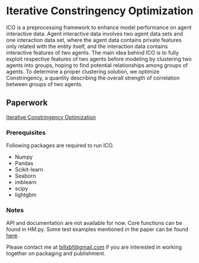 # Iterative Constringency Optimization
ICO is a preprocessing framework to enhance model performance on agent interactive data. Agent interactive data involves two agent data sets and one interaction data set, where the agent data contains private features only related with the entity itself, and the interaction data contains interactive features of two agents. The main idea behind ICO is to fully exploit respective features of two agents before modeling by clustering two agents into groups, hoping to find potential relationships among groups of agents. To determine a proper clustering solution, we optimize Constringency, a quantity describing the overall strength of correlation between groups of two agents.

## Paperwork
[Iterative Constringency Optimization](https://github.com/billxbf/Iterative-Constringency-Optimization/blob/master/ICO_Paper.pdf)


### Prerequisites

Following packages are required to run ICO.
* Numpy
* Pandas
* Scikit-learn
* Seaborn
* imblearn
* scipy
* lightgbm

### Notes
API and documentation are not available for now. Core functions can be found in HM.py. Some test examples mentioned in the paper can be found [here](). 

Please contact me at billxbf@gmail.com if you are interested in working together on packaging and publishment.
